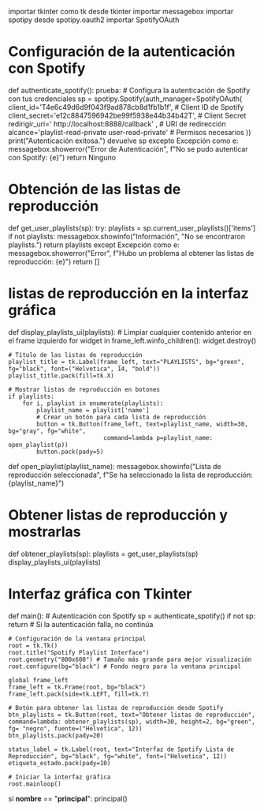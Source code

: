 importar tkinter como tk
desde tkinter importar messagebox
importar spotipy
desde spotipy.oauth2 importar SpotifyOAuth
 
# Configuración de la autenticación con Spotify
def authenticate_spotify():
    prueba:
        # Configura la autenticación de Spotify con tus credenciales
        sp = spotipy.Spotify(auth_manager=SpotifyOAuth(
            client_id='T4e6c49d6d9f043f9ad878cb8d1fb1b1f', # Client ID de Spotify
            client_secret='e12c8847596942be99f5938e44b34b42T', # Client Secret
            redirigir_uri=' http://localhost:8888/callback' , # URI de redirección
            alcance='playlist-read-private user-read-private' # Permisos necesarios
        ))
        print("Autenticación exitosa.")
        devuelve sp
    excepto Excepción como e:
        messagebox.showerror("Error de Autenticación", f"No se pudo autenticar con Spotify: {e}")
        return Ninguno
 
# Obtención de las listas de reproducción
def get_user_playlists(sp):
    try:
        playlists = sp.current_user_playlists()['items']
        if not playlists:
            messagebox.showinfo("Información", "No se encontraron playlists.")
        return playlists
    except Excepción como e:
        messagebox.showerror("Error", f"Hubo un problema al obtener las listas de reproducción: {e}")
        return []
 
# listas de reproducción en la interfaz gráfica
def display_playlists_ui(playlists):
    # Limpiar cualquier contenido anterior en el frame izquierdo
    for widget in frame_left.winfo_children():
        widget.destroy()
 
    # Título de las listas de reproducción
    playlist_title = tk.Label(frame_left, text="PLAYLISTS", bg="green", fg="black", font=("Helvetica", 14, "bold"))
    playlist_title.pack(fill=tk.X)
 
    # Mostrar listas de reproducción en botones
    if playlists:
        for i, playlist in enumerate(playlists):
            playlist_name = playlist['name']
            # Crear un botón para cada lista de reproducción
            button = tk.Button(frame_left, text=playlist_name, width=30, bg="gray", fg="white",
                               command=lambda p=playlist_name: open_playlist(p))
            button.pack(pady=5)
 
def open_playlist(playlist_name):
    messagebox.showinfo("Lista de reproducción seleccionada", f"Se ha seleccionado la lista de reproducción: {playlist_name}")
 
# Obtener listas de reproducción y mostrarlas
def obtener_playlists(sp):
    playlists = get_user_playlists(sp)
    display_playlists_ui(playlists)
 
# Interfaz gráfica con Tkinter
def main():
    # Autenticación con Spotify
    sp = authenticate_spotify()
    if not sp:
        return # Si la autenticación falla, no continúa
 
    # Configuración de la ventana principal
    root = tk.Tk()
    root.title("Spotify Playlist Interface")
    root.geometry("800x600") # Tamaño más grande para mejor visualización
    root.configure(bg="black") # Fondo negro para la ventana principal
 
    global frame_left
    frame_left = tk.Frame(root, bg="black")
    frame_left.pack(side=tk.LEFT, fill=tk.Y)
 
    # Botón para obtener las listas de reproducción desde Spotify
    btn_playlists = tk.Button(root, text="Obtener listas de reproducción", command=lambda: obtener_playlists(sp), width=30, height=2, bg="green", fg= "negro", fuente=("Helvetica", 12))
    btn_playlists.pack(pady=20)
 
    status_label = tk.Label(root, text="Interfaz de Spotify Lista de Reproducción", bg="black", fg="white", font=("Helvetica", 12))
    etiqueta_estado.pack(pady=10)
 
    # Iniciar la interfaz gráfica
    root.mainloop()
 
si __nombre__ == "__principal__":
    principal()
    